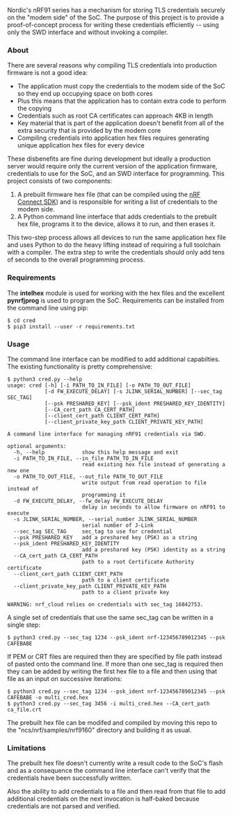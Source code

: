 Nordic's nRF91 series has a mechanism for storing TLS credentials securely on the "modem side" of the SoC. The purpose of this project is to provide a proof-of-concept process for writing these credentials efficiently -- using only the SWD interface and without invoking a compiler.
### About
There are several reasons why compiling TLS credentials into production firmware is not a good idea:
* The application must copy the credentials to the modem side of the SoC so they end up occupying space on both cores
* Plus this means that the application has to contain extra code to perform the copying
* Credentials such as root CA certificates can approach 4KB in length
* Key material that is part of the application doesn't benefit from all of the extra security that is provided by the modem core
* Compiling credentials into application hex files requires generating unique application hex files for every device 

These disbenefits are fine during development but ideally a production server would require only the current version of the application firmware, credentials to use for the SoC, and an SWD interface for programming. This project consists of two components:
1. A prebuilt firmware hex file (that can be compiled using the [nRF Connect SDK](http://developer.nordicsemi.com/nRF_Connect_SDK/doc/latest/nrf/index.html)) and is responsible for writing a list of credentials to the modem side.
1. A Python command line interface that adds credentials to the prebuilt hex file, programs it to the device, allows it to run, and then erases it.

This two-step process allows all devices to run the same application hex file and uses Python to do the heavy lifting instead of requiring a full toolchain with a compiler. The extra step to write the credentials should only add tens of seconds to the overall programming process.
### Requirements
The **intelhex** module is used for working with the hex files and the excellent **pynrfjprog** is used to program the SoC. Requirements can be installed from the command line using pip:
```
$ cd cred
$ pip3 install --user -r requirements.txt
```
### Usage
The command line interface can be modified to add additional capabilties. The existing functionality is pretty comprehensive:
```
$ python3 cred.py --help
usage: cred [-h] [-i PATH_TO_IN_FILE] [-o PATH_TO_OUT_FILE]
            [-d FW_EXECUTE_DELAY] [-s JLINK_SERIAL_NUMBER] [--sec_tag SEC_TAG]
            [--psk PRESHARED_KEY] [--psk_ident PRESHARED_KEY_IDENTITY]
            [--CA_cert_path CA_CERT_PATH]
            [--client_cert_path CLIENT_CERT_PATH]
            [--client_private_key_path CLIENT_PRIVATE_KEY_PATH]

A command line interface for managing nRF91 credentials via SWD.

optional arguments:
  -h, --help            show this help message and exit
  -i PATH_TO_IN_FILE, --in_file PATH_TO_IN_FILE
                        read existing hex file instead of generating a new one
  -o PATH_TO_OUT_FILE, --out_file PATH_TO_OUT_FILE
                        write output from read operation to file instead of
                        programming it
  -d FW_EXECUTE_DELAY, --fw_delay FW_EXECUTE_DELAY
                        delay in seconds to allow firmware on nRF91 to execute
  -s JLINK_SERIAL_NUMBER, --serial_number JLINK_SERIAL_NUMBER
                        serial number of J-Link
  --sec_tag SEC_TAG     sec_tag to use for credential
  --psk PRESHARED_KEY   add a preshared key (PSK) as a string
  --psk_ident PRESHARED_KEY_IDENTITY
                        add a preshared key (PSK) identity as a string
  --CA_cert_path CA_CERT_PATH
                        path to a root Certificate Authority certificate
  --client_cert_path CLIENT_CERT_PATH
                        path to a client certificate
  --client_private_key_path CLIENT_PRIVATE_KEY_PATH
                        path to a client private key

WARNING: nrf_cloud relies on credentials with sec_tag 16842753.
```
A single set of credentials that use the same sec_tag can be written in a single step:
```
$ python3 cred.py --sec_tag 1234 --psk_ident nrf-123456789012345 --psk CAFEBABE
```
If PEM or CRT files are required then they are specified by file path instead of pasted onto the command line. If more than one sec_tag is required then they can be added by writing the first hex file to a file and then using that file as an input on successive iterations:
```
$ python3 cred.py --sec_tag 1234 --psk_ident nrf-123456789012345 --psk CAFEBABE -o multi_cred.hex
$ python3 cred.py --sec_tag 3456 -i multi_cred.hex --CA_cert_path ca_file.crt
```
The prebuilt hex file can be modifed and compiled by moving this repo to the "ncs/nrf/samples/nrf9160" directory and building it as usual.
### Limitations
The prebuilt hex file doesn't currently write a result code to the SoC's flash and as a consequence the command line interface can't verify that the credentials have been successfully written.

Also the ability to add credentials to a file and then read from that file to add additional credentials on the next invocation is half-baked because credentials are not parsed and verified.
